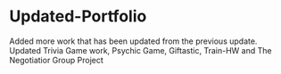 # Updated-Portfolio
Added more work that has been updated from the previous update.
Updated Trivia Game work, Psychic Game, Giftastic, Train-HW and The Negotiatior Group Project